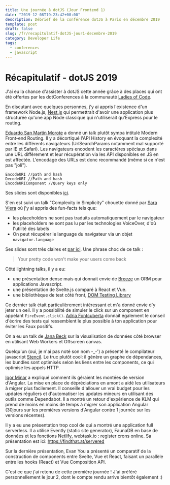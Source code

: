 ```yaml
---
title: Une journée à dotJS (Jour Frontend 1)
date: "2019-12-08T19:23:42+00:00"
description: Débrief de la conférence dotJS à Paris en décembre 2019
template: post
draft: false
slug: /fr/recapitulatif-dotJS-jour1-decembre-2019
category: Developer Life
tags:
  - conferences
  - javascript
---
```


# Récapitulatif - dotJS 2019 

J'ai eu la chance d'assister à dotJS cette année grâce à des places qui ont été offertes par les dotConferences à la communauté <a href="https://paris.ladiesofcode.com/" target="_blank">Ladies of Code</a>. 

En discutant avec quelques personnes, j'y ai appris l'existence d'un framework Node.js, <a href="https://docs.nestjs.com/">Nest.js</a> qui permettrait d'avoir une application plus structurée qu'une app Node classique qui n'utiliserait qu'Express pour le routing.

<a href="https://twitter.com/posva">Eduardo San Martin Morote</a> a donné un talk plutôt sympa intitulé Modern Front-end Routing. Il y a décortiqué l'API History en évoquant la complexité entre les différents navigateurs (UrlSearchParams notamment mal supporté par IE et Safari). Les navigateurs encodent les caractères spéciaux dans une URL différement et leur récupération via les API disponibles en JS en est affectée. L'encodage des URLs est donc recommandé (même si ce n'est pas "joli"). 
```
EncodeURI //path and hash
DecodeURI //Path and hash
EncodeURIComponent //Query keys only
```
Ses slides sont disponibles <a href="https://modern-frontend-routing-dot19.netlify.com/assets/player/keynotedhtmlplayer" target="_blank">ici</a>.

S'en est suivi un talk "Complexity in Simplicity" chouette donné par <a href="https://twitter.com/NikkitaFTW">Sara Viera</a> où j'y ai appris des fun-facts tels que: 
- les placeholders ne sont pas traduits automatiquement par le navigateur
- les placeholders ne sont pas lu par les technologies VoiceOver, d'où l'utilité des labels
- On peut récupérer le language du navigateur via un objet `navigator.language`


Ses slides sont très claires et <a href="https://complexity-in-simplicity.surge.sh/">par ici</a>. Une phrase choc de ce talk :

> Your pretty code won't make your users come back

Côté lightning talks, il y a eu:
- une présentation dense mais qui donnait envie de <a href="https://breeze.github.io/doc-js/">Breeze</a> un ORM pour applications Javascript. 
- une présentation de Svelte.js comparé à React et Vue.
- une bibliothèque de test côté front, <a href="https://testing-library.com/docs/dom-testing-library/intro">DOM Testing Library</a>

Ce dernier talk était particulièrement intéressant et m'a donné envie d'y jeter un oeil. Il y a possibilité de simuler le click sur un component en appelant `FireEvent.click()`. <a href="https://twitter.com/afontq">Adria Fontcuberta</a> donnait également le conseil d'écrire des tests qui ressemblent le plus possible à ton application pour éviter les Faux positifs.

On a eu un talk de <a href="https://twitter.com/ipancreas">Jana Beck</a> sur la visualisation de données côté browser en utilisant Web Workers et Offscreen canvas. 

Quelqu'un (oui, je n'ai pas noté son nom -_-') a présenté le compilateur javascript <a href="https://stenciljs.com/">Stencil</a>. Le truc plutôt cool: il génère un graphe de dépendances, les bundles sont optimisés selon les liens entre les components, ce qui optimise les appels HTTP. 

<a href="https://twitter.com/IgorMinar">Igor Minar</a> a expliqué comment ils géraient les montées de version d'Angular. La mise en place de dépréciations en amont a aidé les utilisateurs à migrer plus facilement. Il conseille d'allouer un vrai budget pour les updates réguliers et d'automatiser les updates mineurs en utilisant des outils comme Dependabot. Il a montré un retour d'expérience de KLM qui prend de moins en moins de temps à migrer son application Angular (30jours sur les premières versions d'Angular contre 1 journée sur les versions récentes).

Il y a eu une présentation trop cool de qui a montré une application full serverless. Il a utilisé Evently (static site generator), FaunaDB en base de données et les fonctions Netlify, webtask.io : register crons online. Sa présentation est ici: https://findthat.at/servered

Sur la dernière présentation, Evan You a présenté un comparatif de la construction de components entre Svelte, Vue et React, faisant un parallèle entre les hooks (React) et Vue Composition API. 

C'est ce que j'ai retenu de cette première journée ! J'ai préféré personnellement le jour 2, dont le compte rendu arrive bientôt également :)